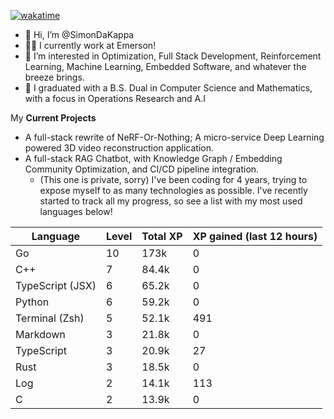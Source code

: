 
[![wakatime](https://wakatime.com/badge/user/50e6c678-94a9-4739-af51-360aeb113c51.svg)](https://wakatime.com/@50e6c678-94a9-4739-af51-360aeb113c51)

- 👋 Hi, I’m @SimonDaKappa
- 🧑‍💼 I currently work at Emerson!
- 👀 I’m interested in Optimization, Full Stack Development, Reinforcement Learning, Machine Learning, Embedded Software, and whatever the breeze brings.
- 🌱 I graduated with a B.S. Dual in Computer Science and Mathematics, with a focus in Operations Research and A.I

My **Current Projects** 
- A full-stack rewrite of NeRF-Or-Nothing; A micro-service Deep Learning powered 3D video reconstruction application.
- A full-stack RAG Chatbot, with Knowledge Graph / Embedding Community Optimization, and CI/CD pipeline integration.
  - (This one is private, sorry)
I've been coding for 4 years, trying to expose myself to as many technologies as possible. I've recently started to track all my progress, so see
a list with my most used languages below!

| Language | Level | Total XP | XP gained (last 12 hours) |
| --- | --- | --- | --- |
| Go | 10 | 173k | 0 |
| C++ | 7 | 84.4k | 0 |
| TypeScript (JSX) | 6 | 65.2k | 0 |
| Python | 6 | 59.2k | 0 |
| Terminal (Zsh) | 5 | 52.1k | 491 |
| Markdown | 3 | 21.8k | 0 |
| TypeScript | 3 | 20.9k | 27 |
| Rust | 3 | 18.5k | 0 |
| Log | 2 | 14.1k | 113 |
| C | 2 | 13.9k | 0 |